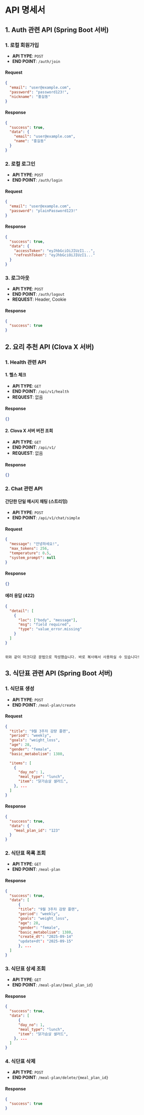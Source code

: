 # API 명세서


## 1. Auth 관련 API (Spring Boot 서버)

### 1. 로컬 회원가입

* **API TYPE**: `POST`
* **END POINT**: `/auth/join`

#### Request

```json
{
  "email": "user@example.com",
  "password": "password123!",
  "nickname": "홍길동"
}
```

#### Response

```json
{
  "success": true,
  "data": {
    "email": "user@example.com",
    "name": "홍길동"
  }
}
```

### 2. 로컬 로그인

* **API TYPE**: `POST`
* **END POINT**: `/auth/login`

#### Request

```json
{
  "email": "user@example.com",
  "password": "plainPassword123!"
}
```

#### Response

```json
{
  "success": true,
  "data": {
    "accessToken": "eyJhbGciOiJIUzI1...",
    "refreshToken": "eyJhbGciOiJIUzI1..."
  }
}
```

### 3. 로그아웃

* **API TYPE**: `POST`
* **END POINT**: `/auth/logout`
* **REQUEST**: Header, Cookie

#### Response

```json
{
  "success": true
}
```

## 2. 요리 추천 API (Clova X 서버)

### 1. Health 관련 API

#### 1. 헬스 체크

* **API TYPE**: `GET`
* **END POINT**: `/api/v1/health`
* **REQUEST**: 없음

#### Response

```json
{}
```

#### 2. Clova X 서버 버전 조회

* **API TYPE**: `GET`
* **END POINT**: `/api/v1/`
* **REQUEST**: 없음

#### Response

```json
{}
```

### 2. Chat 관련 API

#### 간단한 단일 메시지 채팅 (스트리밍)

* **API TYPE**: `POST`
* **END POINT**: `/api/v1/chat/simple`

#### Request

```json
{
  "message": "안녕하세요!",
  "max_tokens": 256,
  "temperature": 0.5,
  "system_prompt": null
}
```

#### Response

```json
{}
```

#### 에러 응답 (422)

```json
{
  "detail": [
    {
      "loc": ["body", "message"],
      "msg": "field required",
      "type": "value_error.missing"
    }
  ]
}
```

```

위와 같이 마크다운 문법으로 작성했습니다. 바로 복사해서 사용하실 수 있습니다!
```

## 3. 식단표 관련 API (Spring Boot 서버)

### 1. 식단표 생성

* **API TYPE**: `POST`
* **END POINT**: `/meal-plan/create`

#### Request

```json
{
  "title": "9월 3주차 감량 플랜",
  "period": "weekly",
  "goals": "weight_loss",
  "age": 28,
  "gender": "female",
  "basic_metabolism": 1380,
  
  "items": [
    {
      "day_no": 1,
      "meal_type": "lunch",
      "item": "닭가슴살 샐러드",
    }, ...
  ]
}
```

#### Response

```json
{
  "success": true,
  "data": {
    "meal_plan_id": "123"
  }
}
```

### 2. 식단표 목록 조회

* **API TYPE**: `GET`
* **END POINT**: `/meal-plan`

#### Response

```json
{
  "success": true,
  "data": [
	  {
	  "title": "9월 3주차 감량 플랜",
	  "period": "weekly",
	  "goals": "weight_loss",
	  "age": 28,
	  "gender": "female",
	  "basic_metabolism": 1380,
	  "create_dt": "2025-09-14"
	  "update+dt": "2025-09-15"
	  }, ...
  ]
}
```

### 3. 식단표 상세 조회

* **API TYPE**: `GET`
* **END POINT**: `/meal-plan/{meal_plan_id}`

#### Response

```json
{
  "success": true,
  "data": [
	  {
      "day_no": 1,
      "meal_type": "lunch",
      "item": "닭가슴살 샐러드",
    }, ...
  ]
}
```

### 4. 식단표 삭제

* **API TYPE**: `POST`
* **END POINT**: `/meal-plan/delete/{meal_plan_id}`


#### Response

```json
{
  "success": true
}
```
